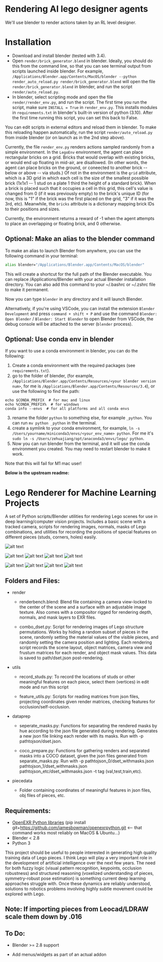 # Rendering AI lego designer agents

We'll use blender to render actions taken by an RL level designer.

# Installation

- Download and install blender (tested with 3.4).
- Open `render/brick_generator.blend` in blender. Ideally, you should do this from the command line, so that you can see terminal output from scripts launched inside blender. For example, `/Applications/Blender.app/Contents/MacOS/blender --python render_auto_reload.py render/brick_generator.blend`
will open the file `render/brick_generator.blend` in blender, and run the script `render/auto_reload.py`.
- In blender, select scripting mode and open the file `render/render_env.py`, and run the script. The first time you run the script, make sure `INSTALL = True` in `render_env.py`. This installs modules in `requirements.txt` in blender's built-in version of python (3.10). After the first time running this script, you can set this back to False.

You can edit scripts in external editors and reload them in blender. To make this reloading happen automatically, run the script `render/auto_reload.py` from inside blender (or on launch as in the 2nd step above).

Currently, the file `render_env.py` renders actions sampled randomly from a simple environment. In the `LegoEnv` environment, the agent can place
rectangular bricks on a grid. Bricks that would overlap with existing bricks, or would end up floating in mid-air, are disallowed. (In other words, the agent can place bricks on the ground, or coneected to another brick -- below or above -- via studs.) Of not in the environment is the `grid` attribute, which is a 3D grid in which each cell is the size of the smallest possible brick (1x1x1 -- 1 stud on a plate 1 third the height of a standard brick). When a brick is placed such that it occupies a cell in this grid, this cell's value is changed from 0 (if it was previously empty) to the brick's unique ID (for now, this is "1" if the brick was the first placed on the grid, "3" if it was the 3rd, etc). Meanwhile, the `bricks` attribute is a dictionary mapping brick IDs to their positions and sizes.

Currently, the environment returns a reward of -1 when the agent attempts to place an overlapping or floating brick, and 0 otherwise.

## Optional: Make an alias to the blender command

To make an alias to launch Blender from anywhere, you can use the following command in your terminal:

```bash
alias blender="/Applications/Blender.app/Contents/MacOS/blender"
```

This will create a shortcut for the full path of the Blender executable. You can replace /Applications/Blender with your actual Blender installation directory. You can also add this command to your ~/.bashrc or ~/.zshrc file to make it permanent.

Now you can type `blender` in any directory and it will launch Blender.

Alternatively, if you're using VSCode, you can install the extension `Blender Development` and press `command + shift + P` and use the command `Blender: Open Blender` / `Blender: Start Blender` to open Blender from VSCode, the debug console will be attached to the server (`blender` process).


## Optional: Use conda env in blender

If you want to use a conda environment in blender, you can do the following:
1. Create a conda environment with the required packages (see `requirements.txt`).
2. go to the folder of blender, (for example, `/Applications/Blender.app/Contents/Resources/<your blender version num>`, for me is `/Applications/Blender.app/Contents/Resources/3.4`), or use the following to find the path:
```
echo $CONDA_PREFIX  # for mac and linux
echo %CONDA_PREFIX%  # for windows
conda info --envs  # for all platforms and all conda envs
```
3. rename the folder `python` to something else, for example `_python`. You can run `mv python _python` in the terminal.
4. create a symlink to your conda environment, for example, `ln -s /Users/yourname/miniconda3/envs/<your_env_name> python`. For me it's `sudo ln -s /Users/zehuajiang/opt/anaconda3/envs/lego/ python`.
5. Now you can run blender from the terminal, and it will use the conda environment you created. You may need to restart blender to make it work.

Note that this will fail for M1 mac user!

__Below is the upstream readme:__


# Lego Renderer for Machine Learning Projects


A set of Python scripts/Blender utilities for rendering Lego scenes for use in deep learning/computer vision projects.
Includes a basic scene with a tracked camera, scripts for rendering images, normals, masks of Lego combinations, and utilities for recording the positions of special features on different pieces (studs, corners, holes) easily.


![alt text](./repo_images/renders.gif "Rendering")


![alt text](./repo_images/0000_tst.gif "render1")  ![alt text](./repo_images/0001_tst.gif "mask1")  ![alt text](./repo_images/0002_tst.gif "normals1")  ![alt text](./repo_images/0003_tst.gif "masks1")


![alt text](./repo_images/0000_masks.gif "0")  ![alt text](./repo_images/0001_masks.gif "1")  ![alt text](./repo_images/0002_masks.gif "2")  ![alt text](./repo_images/0003_masks.gif "3")


## Folders and Files:

* render
  * renderbench.blend: Blend file containing a camera view-locked to the center of the scene and a surface with an adjustable image texture.  Also comes with a compositor rigged for rendering depth, normals, and mask layers to EXR files.

  * combo_dset.py: Script for rendering images of Lego structure permutations.  Works by hiding a random subset of pieces in the scene, randomly setting the material values of the visible pieces, and randomly setting the camera position and lighting.  Each rendering script records the scene layout, object matrices, camera view and frustum matrices for each render, and object mask values. This data is saved to path/dset.json post-rendering.

* utils
  * record_studs.py: To record the locations of studs or other meaningful features on each piece, select them (vertices) in edit mode and run this script

  * feature_utils.py: Scripts for reading matrices from json files, projecting coordinates given render matrices, checking features for occlusion/self-occlusion.   

* dataprep
  * seperate_masks.py: Functions for separating the rendered masks by hue according to the json file generated during rendering.  Generates a new json file linking each render with its masks.  Run with -p pathtojson/dset.json.

  * coco_prepare.py: Functions for gathering renders and separated masks into a COCO dataset, given the json files generated from separate_masks.py.  Run with -p pathtojson_0/dset_withmasks.json pathtojson_1/dset_withmasks.json pathtojson_etc/dset_withmasks.json -t tag (val,test,train,etc). 

* piecedata
    * Folder containing coordinates of meaningful features in json files, obj files of pieces, etc.


## Requirements:

* [OpenEXR Python libraries](https://github.com/jamesbowman/openexrpython) (pip install git+https://github.com/jamesbowman/openexrpython.git  <-- that command works most reliably on MacOS & Ubuntu...)
* Blender < 2.8
* Python 3


This project should be useful to people interested in generating high quality training data of Lego pieces.  I think Lego will play a very important role in the development of artificial intelligence over the next few years.  The need for both fuzzy logic (visual pattern recognition, keypoints, occlusion robustness) and structured reasoning (voxelized understanding of pieces, symmetry-robust pose estimation) is something current deep learning approaches struggle with.  Once these dynamics are reliably understood, solutions to robotics problems involving highly subtle movement could be explored with Lego.


## Note: If importing pieces from Leocad/LDRAW scale them down by .016


## To Do:

* Blender >= 2.8 support

* Add menus/widgets as part of an actual addon
